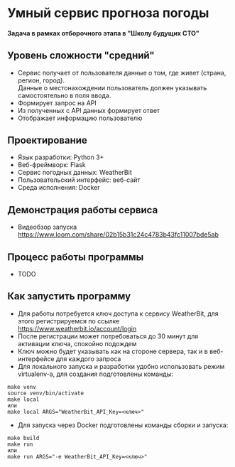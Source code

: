 # Умный сервис прогноза погоды
#### Задача в рамках отборочного этапа в "Школу будущих CTO"

## Уровень сложности "средний"
- Сервис получает от пользователя данные о том, где живет (страна, регион, город).  
Данные о местонахождении пользователь должен указывать самостоятельно в поля ввода.
- Формирует запрос на API
- Из полученных с API данных формирует ответ
- Отображает информацию пользователю

## Проектирование
- Язык разработки: Python 3+
- Веб-фреймворк: Flask
- Сервис погодных данных: WeatherBit
- Пользовательский интерфейс: веб-сайт
- Среда исполнения: Docker

## Демонстрация работы сервиса
- Видеобзор запуска https://www.loom.com/share/02b15b31c24c4783b43fc11007bde5ab

## Процесс работы программы
- TODO

## Как запустить программу
- Для работы потребуется ключ доступа к сервису WeatherBit, для этого регистрируемся по ссылке https://www.weatherbit.io/account/login
- После регистрации может потребоваться до 30 минут для активации ключа, спокойно подождем
- Ключ можно будет указывать как на стороне сервера, так и в веб-интерфейсе для каждого запроса
- Для локального запуска и разработки удобно использовать режим virtualenv-а, для создания подготовлены команды:
```shell
make venv
source venv/bin/activate
make local
или
make local ARGS="WeatherBit_API_Key=<ключ>"
```

- Для запуска через Docker подготовлены команды сборки и запуска:
```shell
make build
make run
или
make run ARGS="-e WeatherBit_API_Key=<ключ>"
```
